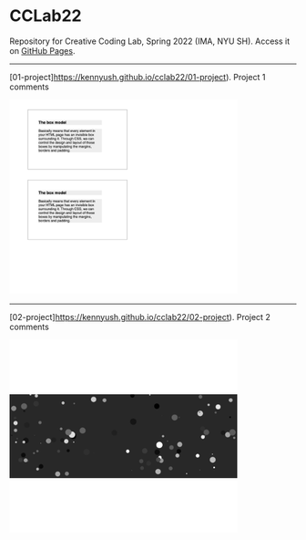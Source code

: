 # CCLab22
 Repository for Creative Coding Lab, Spring 2022 (IMA, NYU SH). Access it on [GitHub Pages](https://kennyush.github.io/cclab22/).

---

[01-project]https://kennyush.github.io/cclab22/01-project).
Project 1 comments

<img src="screenshots/1.png" style="width:400px">

---

[02-project]https://kennyush.github.io/cclab22/02-project).
Project 2 comments

<img src="screenshots/8.png" style="width:400px">